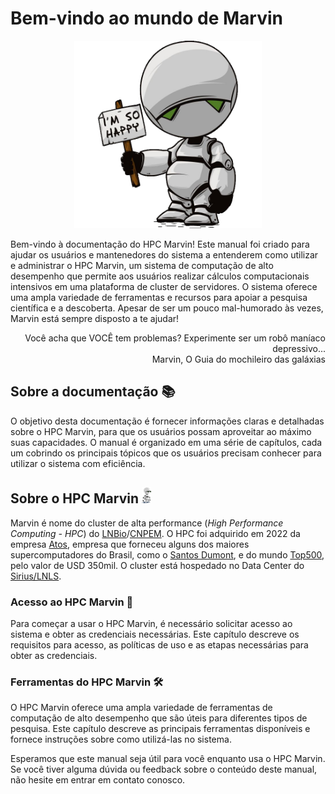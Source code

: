 # Bem-vindo ao mundo de Marvin

<p align="center"><img width=300 alt="Banner" src="imagens/banner.png"></img></p>

Bem-vindo à documentação do HPC Marvin! Este manual foi criado para ajudar os usuários e mantenedores do sistema a entenderem como utilizar e administrar o HPC Marvin, um sistema de computação de alto desempenho que permite aos usuários realizar cálculos computacionais intensivos em uma plataforma de cluster de servidores. O sistema oferece uma ampla variedade de ferramentas e recursos para apoiar a pesquisa científica e a descoberta. Apesar de ser um pouco mal-humorado às vezes, Marvin está sempre disposto a te ajudar!

<div style="text-align: right">
Você acha que VOCÊ tem problemas? Experimente ser um robô maníaco depressivo...<br>
Marvin, O Guia do mochileiro das galáxias
</div>

## Sobre a documentação 📚

O objetivo desta documentação é fornecer informações claras e detalhadas sobre o HPC Marvin, para que os usuários possam aproveitar ao máximo suas capacidades. O manual é organizado em uma série de capítulos, cada um cobrindo os principais tópicos que os usuários precisam conhecer para utilizar o sistema com eficiência.

## Sobre o HPC Marvin <img src="imagens/marvin.png" width="3%"></img>

Marvin é nome do cluster de alta performance (_High Performance Computing - HPC_) do [LNBio](https://lnbio.cnpem.br/)/[CNPEM](https://cnpem.br/). O HPC foi adquirido em 2022 da empresa [Atos](https://atos.net/pt-br/brasil-atos), empresa que forneceu alguns dos maiores supercomputadores do Brasil, como o [Santos Dumont](https://sdumont.lncc.br/), e do mundo [Top500](https://www.top500.org/statistics/list/), pelo valor de USD 350mil. O cluster está hospedado no Data Center do [Sirius/LNLS](https://lnls.cnpem.br/sirius/).

### Acesso ao HPC Marvin 🔑

Para começar a usar o HPC Marvin, é necessário solicitar acesso ao sistema e obter as credenciais necessárias. Este capítulo descreve os requisitos para acesso, as políticas de uso e as etapas necessárias para obter as credenciais.

### Ferramentas do HPC Marvin 🛠️

O HPC Marvin oferece uma ampla variedade de ferramentas de computação de alto desempenho que são úteis para diferentes tipos de pesquisa. Este capítulo descreve as principais ferramentas disponíveis e fornece instruções sobre como utilizá-las no sistema.

Esperamos que este manual seja útil para você enquanto usa o HPC Marvin. Se você tiver alguma dúvida ou feedback sobre o conteúdo deste manual, não hesite em entrar em contato conosco.
